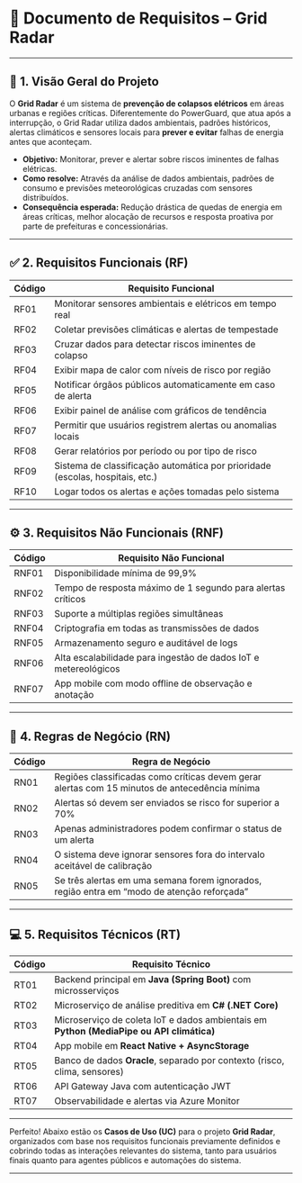 # 📄 Documento de Requisitos – Grid Radar

---

## 🔰 1. Visão Geral do Projeto

O **Grid Radar** é um sistema de **prevenção de colapsos elétricos** em áreas urbanas e regiões críticas. Diferentemente do PowerGuard, que atua após a interrupção, o Grid Radar utiliza dados ambientais, padrões históricos, alertas climáticos e sensores locais para **prever e evitar** falhas de energia antes que aconteçam.

- **Objetivo:** Monitorar, prever e alertar sobre riscos iminentes de falhas elétricas.
- **Como resolve:** Através da análise de dados ambientais, padrões de consumo e previsões meteorológicas cruzadas com sensores distribuídos.
- **Consequência esperada:** Redução drástica de quedas de energia em áreas críticas, melhor alocação de recursos e resposta proativa por parte de prefeituras e concessionárias.

---

## ✅ 2. Requisitos Funcionais (RF)

| Código | Requisito Funcional                                                           |
| ------ | ----------------------------------------------------------------------------- |
| RF01   | Monitorar sensores ambientais e elétricos em tempo real                       |
| RF02   | Coletar previsões climáticas e alertas de tempestade                          |
| RF03   | Cruzar dados para detectar riscos iminentes de colapso                        |
| RF04   | Exibir mapa de calor com níveis de risco por região                           |
| RF05   | Notificar órgãos públicos automaticamente em caso de alerta                   |
| RF06   | Exibir painel de análise com gráficos de tendência                            |
| RF07   | Permitir que usuários registrem alertas ou anomalias locais                   |
| RF08   | Gerar relatórios por período ou por tipo de risco                             |
| RF09   | Sistema de classificação automática por prioridade (escolas, hospitais, etc.) |
| RF10   | Logar todos os alertas e ações tomadas pelo sistema                           |

---

## ⚙️ 3. Requisitos Não Funcionais (RNF)

| Código | Requisito Não Funcional                                         |
| ------ | --------------------------------------------------------------- |
| RNF01  | Disponibilidade mínima de 99,9%                                 |
| RNF02  | Tempo de resposta máximo de 1 segundo para alertas críticos     |
| RNF03  | Suporte a múltiplas regiões simultâneas                         |
| RNF04  | Criptografia em todas as transmissões de dados                  |
| RNF05  | Armazenamento seguro e auditável de logs                        |
| RNF06  | Alta escalabilidade para ingestão de dados IoT e metereológicos |
| RNF07  | App mobile com modo offline de observação e anotação            |

---

## 📜 4. Regras de Negócio (RN)

| Código | Regra de Negócio                                                                              |
| ------ | --------------------------------------------------------------------------------------------- |
| RN01   | Regiões classificadas como críticas devem gerar alertas com 15 minutos de antecedência mínima |
| RN02   | Alertas só devem ser enviados se risco for superior a 70%                                     |
| RN03   | Apenas administradores podem confirmar o status de um alerta                                  |
| RN04   | O sistema deve ignorar sensores fora do intervalo aceitável de calibração                     |
| RN05   | Se três alertas em uma semana forem ignorados, região entra em “modo de atenção reforçada”    |

---

## 💻 5. Requisitos Técnicos (RT)

| Código | Requisito Técnico                                                                        |
| ------ | ---------------------------------------------------------------------------------------- |
| RT01   | Backend principal em **Java (Spring Boot)** com microsserviços                           |
| RT02   | Microserviço de análise preditiva em **C# (.NET Core)**                                  |
| RT03   | Microserviço de coleta IoT e dados ambientais em **Python (MediaPipe ou API climática)** |
| RT04   | App mobile em **React Native + AsyncStorage**                                            |
| RT05   | Banco de dados **Oracle**, separado por contexto (risco, clima, sensores)                |
| RT06   | API Gateway Java com autenticação JWT                                                    |
| RT07   | Observabilidade e alertas via Azure Monitor                                              |

---

Perfeito! Abaixo estão os **Casos de Uso (UC)** para o projeto **Grid Radar**, organizados com base nos requisitos funcionais previamente definidos e cobrindo todas as interações relevantes do sistema, tanto para usuários finais quanto para agentes públicos e automações do sistema.

---
